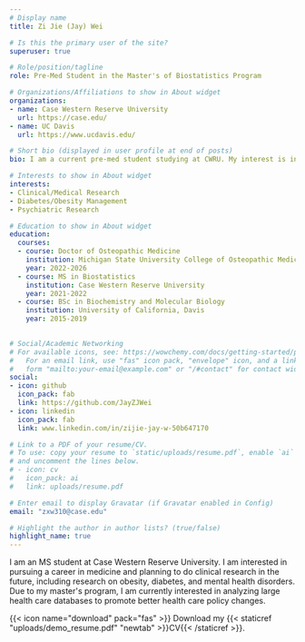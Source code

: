 ```yaml
---
# Display name
title: Zi Jie (Jay) Wei

# Is this the primary user of the site?
superuser: true

# Role/position/tagline
role: Pre-Med Student in the Master's of Biostatistics Program

# Organizations/Affiliations to show in About widget
organizations:
- name: Case Western Reserve University
  url: https://case.edu/
- name: UC Davis
  url: https://www.ucdavis.edu/

# Short bio (displayed in user profile at end of posts)
bio: I am a current pre-med student studying at CWRU. My interest is in doing clinical/medical research and reducing health care disparity in the current health care system. 

# Interests to show in About widget
interests:
- Clinical/Medical Research
- Diabetes/Obesity Management
- Psychiatric Research

# Education to show in About widget
education:
  courses:
  - course: Doctor of Osteopathic Medicine 
    institution: Michigan State University College of Osteopathic Medicine
    year: 2022-2026
  - course: MS in Biostatistics
    institution: Case Western Reserve University
    year: 2021-2022
  - course: BSc in Biochemistry and Molecular Biology
    institution: University of California, Davis
    year: 2015-2019
  

# Social/Academic Networking
# For available icons, see: https://wowchemy.com/docs/getting-started/page-builder/#icons
#   For an email link, use "fas" icon pack, "envelope" icon, and a link in the
#   form "mailto:your-email@example.com" or "/#contact" for contact widget.
social:
- icon: github
  icon_pack: fab
  link: https://github.com/JayZJWei
- icon: linkedin
  icon_pack: fab
  link: www.linkedin.com/in/zijie-jay-w-50b647170

# Link to a PDF of your resume/CV.
# To use: copy your resume to `static/uploads/resume.pdf`, enable `ai` icons in `params.toml`, 
# and uncomment the lines below.
# - icon: cv
#   icon_pack: ai
#   link: uploads/resume.pdf

# Enter email to display Gravatar (if Gravatar enabled in Config)
email: "zxw310@case.edu"

# Highlight the author in author lists? (true/false)
highlight_name: true
---
```


I am an MS student at Case Western Reserve University. I am interested in pursuing a career in medicine and planning to do clinical research in the future, including research on obesity, diabetes, and mental health disorders. Due to my master's program, I am currently interested in analyzing large health care databases to promote better health care policy changes. 

{{< icon name="download" pack="fas" >}} Download my {{< staticref "uploads/demo_resume.pdf" "newtab" >}}CV{{< /staticref >}}.
